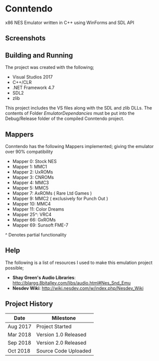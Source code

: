 # Conntendo
x86 NES Emulator written in C++ using WinForms and SDL API 

## Screenshots

## Building and Running
The project was created with the following;
* Visual Studios 2017
* C++/CLR
* .NET Framework 4.7
* SDL2
* zlib

This project includes the VS files along with the SDL and zlib DLLs. 
The contents of Folder _EmulatorDependancies_ must be put into the Debug/Release folder of the compiled Conntendo project.

## Mappers
Conntendo has the following Mappers implemented; giving the emulator over 90% compatibility

* Mapper 0: 	Stock NES
* Mapper 1: 	MMC1
* Mapper 2: 	UxROMs
* Mapper 3: 	CNROMs
* Mapper 4: 	MMC3
* Mapper 5: 	MMC5
* Mapper 7: 	AxROMs ( Rare Ltd Games )
* Mapper 9: 	MMC2 ( exclusively for Punch Out )
* Mapper 10:	MMC4
* Mapper 11:	Color Dreams
* Mapper 25^:	VRC4 
* Mapper 66: 	GxROMs
* Mapper 69: 	Sunsoft FME-7

^ Denotes partial functionality

## Help
The following is a list of resources I used to make this emulation project possible;
* __Shay Green's Audio Libraries__: http://blargg.8bitalley.com/libs/audio.html#Nes_Snd_Emu
* __Nesdev Wiki__: http://wiki.nesdev.com/w/index.php/Nesdev_Wiki

## Project History
Date | Milestone
------------- | -------------
Aug 2017  | Project Started
Mar 2018  | Version 1.0 Released
Sep 2018  | Version 2.0 Released
Oct 2018  | Source Code Uploaded
